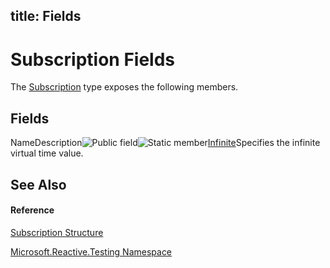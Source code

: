 title: Fields
---
# Subscription Fields

The [Subscription](Subscription/Subscription) type exposes the following members.

## Fields

NameDescription![Public field](https://reactiveui.net/assets/img/Hh314728.pubfield(en-us,VS.103).gif "Public field")![Static member](https://reactiveui.net/assets/img/Hh244319.static(en-us,VS.103).gif "Static member")[Infinite](Infinite/Subscription.Infinite)Specifies the infinite virtual time value.

## See Also

#### Reference

[Subscription Structure](Subscription/Subscription)

[Microsoft.Reactive.Testing Namespace](Microsoft.Reactive.Testing/Microsoft.Reactive.Testing)
